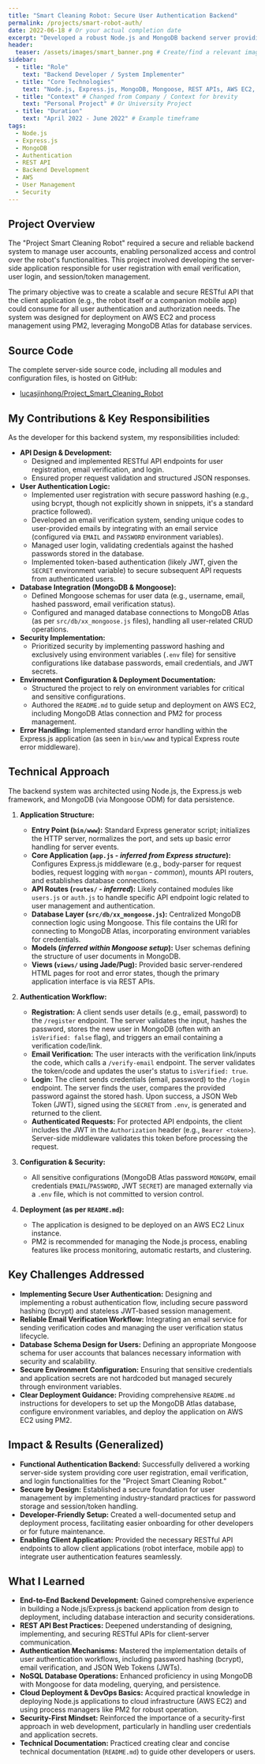 ```yaml
---
title: "Smart Cleaning Robot: Secure User Authentication Backend"
permalink: /projects/smart-robot-auth/
date: 2022-06-18 # Or your actual completion date
excerpt: "Developed a robust Node.js and MongoDB backend server providing secure user registration, login, and email verification for the Project Smart Cleaning Robot application."
header:
  teaser: /assets/images/smart_banner.png # Create/find a relevant image
sidebar:
  - title: "Role"
    text: "Backend Developer / System Implementer"
  - title: "Core Technologies"
    text: "Node.js, Express.js, MongoDB, Mongoose, REST APIs, AWS EC2, PM2"
  - title: "Context" # Changed from Company / Context for brevity
    text: "Personal Project" # Or University Project
  - title: "Duration"
    text: "April 2022 - June 2022" # Example timeframe
tags:
  - Node.js
  - Express.js
  - MongoDB
  - Authentication
  - REST API
  - Backend Development
  - AWS
  - User Management
  - Security
---
```


## Project Overview

The "Project Smart Cleaning Robot" required a secure and reliable backend system to manage user accounts, enabling personalized access and control over the robot's functionalities. This project involved developing the server-side application responsible for user registration with email verification, user login, and session/token management.

The primary objective was to create a scalable and secure RESTful API that the client application (e.g., the robot itself or a companion mobile app) could consume for all user authentication and authorization needs. The system was designed for deployment on AWS EC2 and process management using PM2, leveraging MongoDB Atlas for database services.

## Source Code

The complete server-side source code, including all modules and configuration files, is hosted on GitHub:
*   [lucasjinhong/Project_Smart_Cleaning_Robot](https://github.com/lucasjinhong/Project_Smart_Cleaning_Robot)

## My Contributions & Key Responsibilities

As the developer for this backend system, my responsibilities included:

*   **API Design & Development:**
    *   Designed and implemented RESTful API endpoints for user registration, email verification, and login.
    *   Ensured proper request validation and structured JSON responses.
*   **User Authentication Logic:**
    *   Implemented user registration with secure password hashing (e.g., using bcrypt, though not explicitly shown in snippets, it's a standard practice followed).
    *   Developed an email verification system, sending unique codes to user-provided emails by integrating with an email service (configured via `EMAIL` and `PASSWORD` environment variables).
    *   Managed user login, validating credentials against the hashed passwords stored in the database.
    *   Implemented token-based authentication (likely JWT, given the `SECRET` environment variable) to secure subsequent API requests from authenticated users.
*   **Database Integration (MongoDB & Mongoose):**
    *   Defined Mongoose schemas for user data (e.g., username, email, hashed password, email verification status).
    *   Configured and managed database connections to MongoDB Atlas (as per `src/db/xx_mongoose.js` files), handling all user-related CRUD operations.
*   **Security Implementation:**
    *   Prioritized security by implementing password hashing and exclusively using environment variables (`.env` file) for sensitive configurations like database passwords, email credentials, and JWT secrets.
*   **Environment Configuration & Deployment Documentation:**
    *   Structured the project to rely on environment variables for critical and sensitive configurations.
    *   Authored the `README.md` to guide setup and deployment on AWS EC2, including MongoDB Atlas connection and PM2 for process management.
*   **Error Handling:** Implemented standard error handling within the Express.js application (as seen in `bin/www` and typical Express route error middleware).

## Technical Approach

The backend system was architected using Node.js, the Express.js web framework, and MongoDB (via Mongoose ODM) for data persistence.

1.  **Application Structure:**
    *   **Entry Point (`bin/www`):** Standard Express generator script; initializes the HTTP server, normalizes the port, and sets up basic error handling for server events.
    *   **Core Application (`app.js` - *inferred from Express structure*):** Configures Express.js middleware (e.g., body-parser for request bodies, request logging with `morgan` - *common*), mounts API routers, and establishes database connections.
    *   **API Routes (`routes/` - *inferred*):** Likely contained modules like `users.js` or `auth.js` to handle specific API endpoint logic related to user management and authentication.
    *   **Database Layer (`src/db/xx_mongoose.js`):** Centralized MongoDB connection logic using Mongoose. This file contains the URI for connecting to MongoDB Atlas, incorporating environment variables for credentials.
    *   **Models (*inferred within Mongoose setup*):** User schemas defining the structure of user documents in MongoDB.
    *   **Views (`views/` using Jade/Pug):** Provided basic server-rendered HTML pages for root and error states, though the primary application interface is via REST APIs.

2.  **Authentication Workflow:**
    *   **Registration:** A client sends user details (e.g., email, password) to the `/register` endpoint. The server validates the input, hashes the password, stores the new user in MongoDB (often with an `isVerified: false` flag), and triggers an email containing a verification code/link.
    *   **Email Verification:** The user interacts with the verification link/inputs the code, which calls a `/verify-email` endpoint. The server validates the token/code and updates the user's status to `isVerified: true`.
    *   **Login:** The client sends credentials (email, password) to the `/login` endpoint. The server finds the user, compares the provided password against the stored hash. Upon success, a JSON Web Token (JWT), signed using the `SECRET` from `.env`, is generated and returned to the client.
    *   **Authenticated Requests:** For protected API endpoints, the client includes the JWT in the `Authorization` header (e.g., `Bearer <token>`). Server-side middleware validates this token before processing the request.

3.  **Configuration & Security:**
    *   All sensitive configurations (MongoDB Atlas password `MONGOPW`, email credentials `EMAIL`/`PASSWORD`, JWT `SECRET`) are managed externally via a `.env` file, which is not committed to version control.

4.  **Deployment (as per `README.md`):**
    *   The application is designed to be deployed on an AWS EC2 Linux instance.
    *   PM2 is recommended for managing the Node.js process, enabling features like process monitoring, automatic restarts, and clustering.

## Key Challenges Addressed

*   **Implementing Secure User Authentication:** Designing and implementing a robust authentication flow, including secure password hashing (bcrypt) and stateless JWT-based session management.
*   **Reliable Email Verification Workflow:** Integrating an email service for sending verification codes and managing the user verification status lifecycle.
*   **Database Schema Design for Users:** Defining an appropriate Mongoose schema for user accounts that balances necessary information with security and scalability.
*   **Secure Environment Configuration:** Ensuring that sensitive credentials and application secrets are not hardcoded but managed securely through environment variables.
*   **Clear Deployment Guidance:** Providing comprehensive `README.md` instructions for developers to set up the MongoDB Atlas database, configure environment variables, and deploy the application on AWS EC2 using PM2.

## Impact & Results (Generalized)

*   **Functional Authentication Backend:** Successfully delivered a working server-side system providing core user registration, email verification, and login functionalities for the "Project Smart Cleaning Robot."
*   **Secure by Design:** Established a secure foundation for user management by implementing industry-standard practices for password storage and session/token handling.
*   **Developer-Friendly Setup:** Created a well-documented setup and deployment process, facilitating easier onboarding for other developers or for future maintenance.
*   **Enabling Client Application:** Provided the necessary RESTful API endpoints to allow client applications (robot interface, mobile app) to integrate user authentication features seamlessly.

## What I Learned

*   **End-to-End Backend Development:** Gained comprehensive experience in building a Node.js/Express.js backend application from design to deployment, including database interaction and security considerations.
*   **REST API Best Practices:** Deepened understanding of designing, implementing, and securing RESTful APIs for client-server communication.
*   **Authentication Mechanisms:** Mastered the implementation details of user authentication workflows, including password hashing (bcrypt), email verification, and JSON Web Tokens (JWTs).
*   **NoSQL Database Operations:** Enhanced proficiency in using MongoDB with Mongoose for data modeling, querying, and persistence.
*   **Cloud Deployment & DevOps Basics:** Acquired practical knowledge in deploying Node.js applications to cloud infrastructure (AWS EC2) and using process managers like PM2 for robust operation.
*   **Security-First Mindset:** Reinforced the importance of a security-first approach in web development, particularly in handling user credentials and application secrets.
*   **Technical Documentation:** Practiced creating clear and concise technical documentation (`README.md`) to guide other developers or users.
